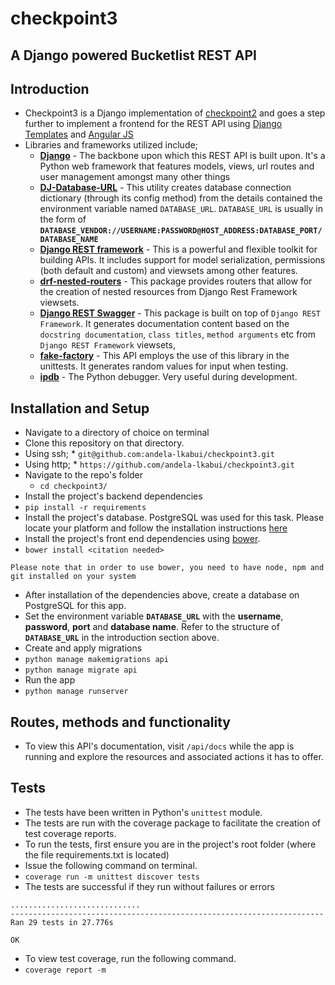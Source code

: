 # checkpoint3

## A Django powered Bucketlist REST API

## Introduction
*  Checkpoint3 is a Django implementation of [checkpoint2](https://github.com/andela-lkabui/checkpoint2) and goes a step further to implement a frontend for the REST API using [Django Templates](https://docs.djangoproject.com/en/1.9/ref/templates/language/#templates) and [Angular JS](https://angularjs.org/)
*  Libraries and frameworks utilized include;
    *  **[Django](https://www.djangoproject.com/)** - The backbone upon which this REST API is built upon. It's a Python web framework that features models, views, url routes and user management amongst many other things
    *  **[DJ-Database-URL](https://github.com/kennethreitz/dj-database-url)** - This utility creates database connection dictionary (through its config method) from the details contained the environment variable named `DATABASE_URL`. `DATABASE_URL` is usually in the form of **`DATABASE_VENDOR://USERNAME:PASSWORD@HOST_ADDRESS:DATABASE_PORT/DATABASE_NAME`**
    *  **[Django REST framework](http://www.django-rest-framework.org/)** - This is a powerful and flexible toolkit for building APIs. It includes support for model serialization, permissions (both default and custom) and viewsets among other features.
    *  **[drf-nested-routers](https://github.com/alanjds/drf-nested-routers)** - This package provides routers that allow for the creation of nested resources from Django Rest Framework viewsets.
    *  **[Django REST Swagger](https://github.com/marcgibbons/django-rest-swagger)** - This package is built on top of `Django REST Framework`. It generates documentation content based on the `docstring documentation`, `class titles`, `method arguments` etc from `Django REST Framework` viewsets,
    *  **[fake-factory](https://pypi.python.org/pypi/fake-factory)** - This API employs the use of this library in the unittests. It generates random values for input when testing.
    *  **[ipdb](https://pypi.python.org/pypi/ipdb)** - The Python debugger. Very useful during development.

## Installation and Setup
*  Navigate to a directory of choice on terminal
*  Clone this repository on that directory.
  *  Using ssh;
    *  `git@github.com:andela-lkabui/checkpoint3.git`
  *  Using http;
    *  `https://github.com/andela-lkabui/checkpoint3.git`
* Navigate to the repo's folder
    *  `cd checkpoint3/`
*  Install the project's backend dependencies
  *  `pip install -r requirements`
*  Install the project's database. PostgreSQL was used for this task. Please locate your platform and follow the installation instructions [here](http://www.postgresql.org/download/)
*  Install the project's front end dependencies using [bower](http://bower.io/).
  *  `bower install <citation needed>`


 ```Please note that in order to use bower, you need to have node, npm and git installed on your system```

*  After installation of the dependencies above, create a database on PostgreSQL for this app.
*  Set the environment variable **`DATABASE_URL`** with the **username**, **password**, **port** and **database name**. Refer to the structure of **`DATABASE_URL`** in the introduction section above.
*  Create and apply migrations
  *  `python manage makemigrations api`
  *  `python manage migrate api`
*  Run the app
  *  `python manage runserver`

## Routes, methods and functionality
*  To view this API's documentation, visit `/api/docs` while the app is running and explore the resources and associated actions it has to offer.

## Tests
*  The tests have been written in Python's `unittest` module.
*  The tests are run with the coverage package to facilitate the creation of test coverage reports.
*  To run the tests, first ensure you are in the project's root folder (where the file requirements.txt is located)
*  Issue the following command on terminal.
  *  `coverage run -m unittest discover tests`
*  The tests are successful if they run without failures or errors
  ```
  .............................
  ----------------------------------------------------------------------
  Ran 29 tests in 27.776s

  OK
  ```
*  To view test coverage, run the following command.
  *  `coverage report -m`
